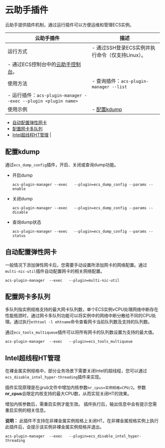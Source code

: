 # 云助手插件

云助手提供插件机制，通过运行插件可以方便运维和管理ECS实例。

|云助手插件|描述|
|-----|--|
|运行方式|-   通过SSH登录ECS实例并执行命令（仅支持Linux）。
-   通过ECS控制台中的[云助手控制台](https://ecs.console.aliyun.com/#/cloudAssistant/region/cn-hangzhou)。 |
|使用方法|-   查询插件：`acs-plugin-manager --list`
-   运行插件：`acs-plugin-manager --exec --plugin <plugin name>` |
|使用示例|-   [配置kdump](#section_qoj_m21_naf)
-   [自动配置弹性网卡](#section_okd_pex_wj4)
-   [配置网卡多队列](#section_xeh_s2g_rju)
-   [Intel超线程HT管理](#section_5rc_xrv_ya1) |

## 配置kdump

通过`ecs_dump_config`插件，开启、关闭或查询dump功能。

-   开启dump

    ```
    acs-plugin-manager --exec   --plugin=ecs_dump_config --params --enable
    ```

-   关闭dump

    ```
    acs-plugin-manager --exec   --plugin=ecs_dump_config --params --disable
    ```

-   查询dump状态

    ```
    acs-plugin-manager --exec   --plugin=ecs_dump_config --params --status
    ```


## 自动配置弹性网卡

一般情况下添加弹性网卡后，您需要手动设置所添加网卡的网络配置。通过`multi-nic-util`插件自动配置网卡的相关网络配置。

```
acs-plugin-manager  --exec   --plugin=multi-nic-util
```

## 配置网卡多队列

多队列指实例规格支持的最大网卡队列数，单个ECS实例vCPU处理网络中断存在性能瓶颈时，通过网卡多队列功能可以将实例中的网络中断分散给不同的CPU处理。通过执行`ethtool -l ehtname`命令查看网卡当前队列数及支持的队列数。

通过`ecs_tools_multiqueue`插件可以将所有网卡的队列数设置为支持的最大值。

```
acs-plugin-manager  --exec   --plugin=ecs_tools_multiqueue
```

## Intel超线程HT管理

在裸金属实例规格中，部分业务场景下需要关闭Intel的超线程，您可以通过`ecs_disable_intel_hyper-threading`插件来实现。

插件实现原理是在grub文件中增加内核参数`nr_cpus=实例规格vCPU/2`。参数**nr\_cpus**会限定内核支持的最大CPU数，从而实现关闭HT的效果。

增加内核参数后，需重启实例才能生效。 插件执行后，输出信息中会有提示您需重启实例的相关信息。

**说明：** 此插件不支持在非裸金属实例规格上关闭HT。在非裸金属规格实例上执行此插件后，会提示该实例非裸金属实例规格并退出。

```
acs-plugin-manager  --exec   --plugin=ecs_disable_intel_hyper-threading
```


